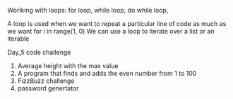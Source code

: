 Woriking with loops:
for loop, 
while loop, 
do while loop, 

A loop is used when we want to repeat a particular line of code as much as we want
for i in range(1, 0)
We can use a loop to iterate over a list or an iterable

Day_5 code challenge
1. Average height with the max value
2. A program that finds and adds the even number from 1 to 100
3. FizzBuzz challenge
4. password genertator
